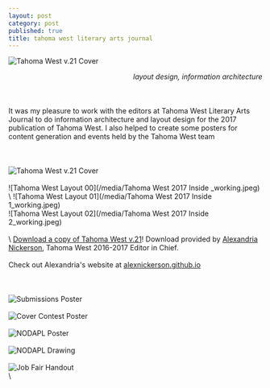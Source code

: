 ```yaml
---
layout: post
category: post
published: true
title: tahoma west literary arts journal
---
```

![Tahoma West v.21 Cover](/media/tw-cover.jpeg)
<!--more-->
<span class='date' style='float:right;'>*layout design, information architecture*</span>  \
  \
  \
  \
It was my pleasure to work with the editors at Tahoma West Literary Arts Journal to do information architecture and layout design for the 2017 publication of Tahoma West. I also helped to create some posters for content generation and events held by the Tahoma West team  \
  \
  \
  \
![Tahoma West v.21 Cover](/media/tw-cover.jpeg)  \
  \
![Tahoma West Layout 00](/media/Tahoma West 2017 Inside _working.jpeg) 
  \ 
![Tahoma West Layout 01](/media/Tahoma West 2017 Inside 1_working.jpeg)
  \
![Tahoma West Layout 02](/media/Tahoma West 2017 Inside 2_working.jpeg)
  \
  \
  \ 
[Download a copy of Tahoma West v.21][1]! Download provided by [Alexandria Nickerson](http://alexnickerson.github.io), Tahoma West 2016-2017 Editor in Chief. \
\
Check out Alexandria's website at [alexnickerson.github.io](http://alexnickerson.github.io)  \
  \
  \
  \
![Submissions Poster](/media/submission-poster.jpeg)  \
  \
![Cover Contest Poster](/media/contest-poster.jpeg)  \
  \
![NODAPL Poster](/media/nodapl-poster.jpeg)  \
  \
![NODAPL Drawing](/media/NODAPL-drawing.jpeg)  \
  \
![Job Fair Handout](/media/tw-job-fair.jpeg)  \
  \
<!-- # Tahoma West Literary Arts Journal 2017

get pictures of the book up eh!?

some cool screenshots of layout pages

the actual book
inside the actual book -->

<!-- Download link for Tahoma West from Alex Nickerson's Website -->
[1]:https://alexnickerson.github.io/download/Tahoma_West-2017v21.pdf
